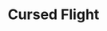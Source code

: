 --- 
title: "Cursed Flight"
description:
price: "SOLD"
category: 
images: 
    - /assets/img/cursedflight.png
order: 519
---